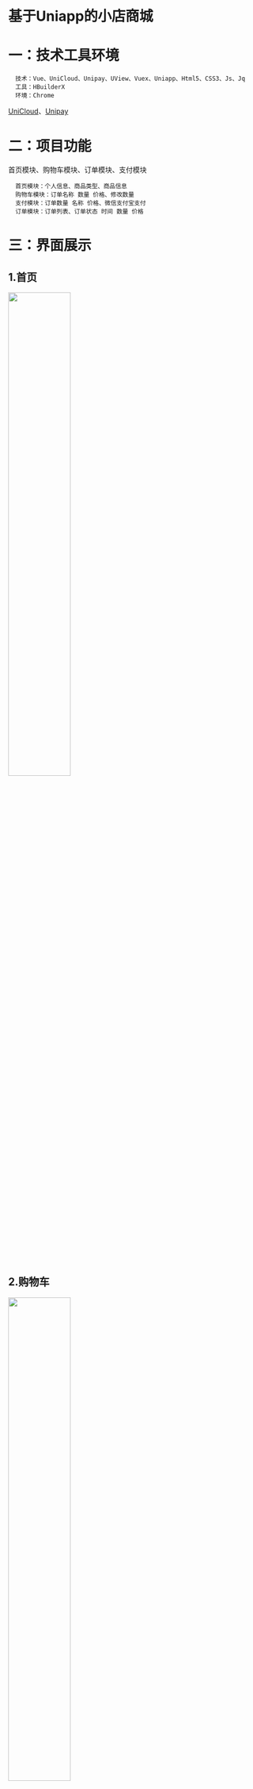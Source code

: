 # 基于Uniapp的小店商城

# 一：技术工具环境
      技术：Vue、UniCloud、Unipay、UView、Vuex、Uniapp、Html5、CSS3、Js、Jq   
      工具：HBuilderX  
      环境：Chrome  
[UniCloud](https://uniapp.dcloud.net.cn/uniCloud/)、[Unipay](https://uniapp.dcloud.net.cn/uniCloud/uni-pay.html)    
# 二：项目功能
首页模块、购物车模块、订单模块、支付模块   
      
      首页模块：个人信息、商品类型、商品信息     
      购物车模块：订单名称 数量 价格、修改数量         
      支付模块：订单数量 名称 价格、微信支付宝支付     
      订单模块：订单列表、订单状态 时间 数量 价格      
# 三：界面展示
## 1.首页
<span style="color:#333333"><img src="https://i.postimg.cc/NFZLQ38t/image.png" width="50%"></span>
## 2.购物车 
<span style="color:#333333"><img src="https://i.postimg.cc/nLVmSt0S/image.png" width="50%"></span>
## 3.支付
<span style="color:#333333"><img src="https://i.postimg.cc/NfYR2TRw/image.png" width="50%"></span>
## 4.订单
<span style="color:#333333"><img src="https://i.postimg.cc/GtFBLcKC/C1-X-RJJWT-N-VD-O-4-B.png" width="50%"></span>
# 四：运行
      进入HBuilderX，点击上方运行到浏览器就行  




















